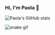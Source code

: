 ### Hi, I'm Paola 👋

![Paola's GitHub stats](https://github-readme-stats.vercel.app/api?username=paolabc&show_icons=true&theme=radical)


![snake gif](https://github.com/paolabc/paolabc/blob/output/github-contribution-grid-snake.gif&theme=drakula)
 
 
 
